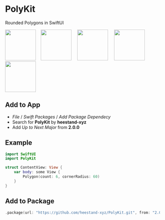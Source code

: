 # PolyKit

Rounded Polygons in SwiftUI

<img src="https://github.com/heestand-xyz/PolyKit/blob/main/Assets/3.png?raw=true" height="100" /> &nbsp;&nbsp; <img src="https://github.com/heestand-xyz/PolyKit/blob/main/Assets/4.png?raw=true" height="100" /> &nbsp;&nbsp;&nbsp; <img src="https://github.com/heestand-xyz/PolyKit/blob/main/Assets/5.png?raw=true" height="100" /> &nbsp;&nbsp;&nbsp; <img src="https://github.com/heestand-xyz/PolyKit/blob/main/Assets/6.png?raw=true" height="100" /> &nbsp;&nbsp;&nbsp; <img src="https://github.com/heestand-xyz/PolyKit/blob/main/Assets/7.png?raw=true" height="100" />


## Add to App

- *File* / *Swift Packages* / *Add Package Dependecy*
- Search for **PolyKit** by **heestand-xyz**
- Add *Up to Next Major* from **2.0.0**

## Example

~~~~swift
import SwiftUI
import PolyKit

struct ContentView: View {
    var body: some View {
        Polygon(count: 6, cornerRadius: 60)
    }
}
~~~~

## Add to Package

~~~~swift
.package(url: "https://github.com/heestand-xyz/PolyKit.git", from: "2.0.0")
~~~~
